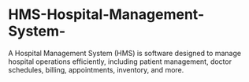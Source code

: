 # HMS-Hospital-Management-System-
A Hospital Management System (HMS) is software designed to manage hospital operations efficiently, including patient management, doctor schedules, billing, appointments, inventory, and more.
